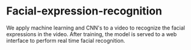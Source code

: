 # Facial-expression-recognition
We apply machine learning and CNN's to a video to recognize the facial expressions in the video. After training, the model is served to a web interface to perform real time facial recognition.

